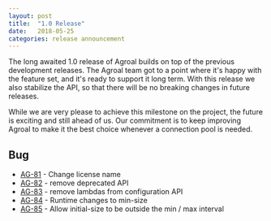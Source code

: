 ```yaml
---
layout: post
title:  "1.0 Release"
date:   2018-05-25
categories: release announcement
---
```


The long awaited 1.0 release of Agroal builds on top of the previous development releases. The Agroal team got to a point where it's happy with the feature set, and it's ready to support it long term. With this release we also stabilize the API, so that there will be no breaking changes in future releases. 

While we are very please to achieve this milestone on the project, the future is exciting and still ahead of us. Our commitment is to keep improving Agroal to make it the best choice whenever a connection pool is needed.

## Bug
* [AG-81](https://issues.jboss.org/browse/AG-81) - Change license name
* [AG-82](https://issues.jboss.org/browse/AG-82) - remove deprecated API
* [AG-83](https://issues.jboss.org/browse/AG-83) - remove lambdas from configuration API
* [AG-84](https://issues.jboss.org/browse/AG-84) - Runtime changes to min-size
* [AG-85](https://issues.jboss.org/browse/AG-85) - Allow initial-size to be outside the min / max interval
